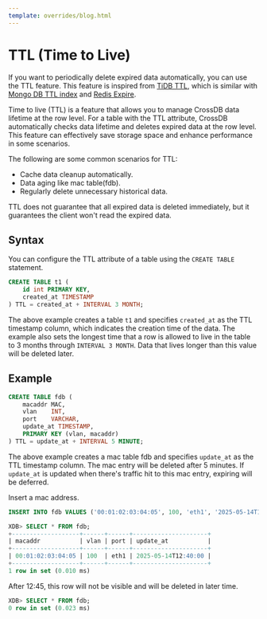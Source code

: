 ```yaml
---
template: overrides/blog.html
---
```


# TTL (Time to Live)

If you want to periodically delete expired data automatically, you can use the TTL feature. This feature is inspired from [TiDB TTL](https://docs.pingcap.com/tidb/stable/time-to-live/), which is similar with [Mongo DB TTL index](https://www.mongodb.com/docs/manual/core/index-ttl/) and [Redis Expire](https://redis.io/docs/latest/commands/expire/).

Time to live (TTL) is a feature that allows you to manage CrossDB data lifetime at the row level. For a table with the TTL attribute, CrossDB automatically checks data lifetime and deletes expired data at the row level. This feature can effectively save storage space and enhance performance in some scenarios.

The following are some common scenarios for TTL:

* Cache data cleanup automatically.
* Data aging like mac table(fdb).
* Regularly delete unnecessary historical data.

TTL does not guarantee that all expired data is deleted immediately, but it guarantees the client won't read the expired data.

## Syntax
You can configure the TTL attribute of a table using the `CREATE TABLE` statement.

```sql
CREATE TABLE t1 (
    id int PRIMARY KEY,
    created_at TIMESTAMP
) TTL = created_at + INTERVAL 3 MONTH;
```

The above example creates a table `t1` and specifies `created_at` as the TTL timestamp column, which indicates the creation time of the data. The example also sets the longest time that a row is allowed to live in the table to 3 months through `INTERVAL 3 MONTH`. Data that lives longer than this value will be deleted later.

## Example

```sql
CREATE TABLE fdb (
    macaddr MAC,
    vlan    INT,
    port    VARCHAR,
    update_at TIMESTAMP,
    PRIMARY KEY (vlan, macaddr)
) TTL = update_at + INTERVAL 5 MINUTE;
```
The above example creates a mac table fdb and specifies `update_at` as the TTL timestamp column. The mac entry will be deleted after 5 minutes. If `update_at` is updated when there's traffic hit to this mac entry, expiring will be deferred.

Insert a mac address.

```sql
INSERT INTO fdb VALUES ('00:01:02:03:04:05', 100, 'eth1', '2025-05-14T12:40:00');

XDB> SELECT * FROM fdb;
+-------------------+------+------+---------------------+
| macaddr           | vlan | port | update_at           |
+-------------------+------+------+---------------------+
| 00:01:02:03:04:05 | 100  | eth1 | 2025-05-14T12:40:00 |
+-------------------+------+------+---------------------+
1 row in set (0.010 ms)
```

After 12:45, this row will not be visible and will be deleted in later time.

```sql
XDB> SELECT * FROM fdb;
0 row in set (0.023 ms)
```
